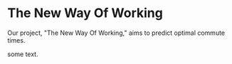 # The New Way Of Working

Our project, "The New Way Of Working," aims to predict optimal commute times.

some text.
